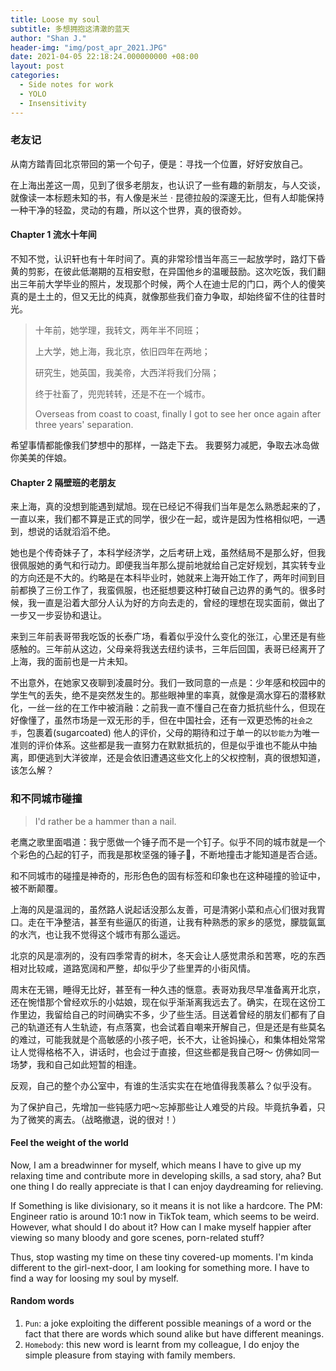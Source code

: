 ```yaml
---
title: Loose my soul
subtitle: 多想拥抱这清澈的蓝天
author: "Shan J."
header-img: "img/post_apr_2021.JPG"
date: 2021-04-05 22:18:24.000000000 +08:00
layout: post
categories:
  - Side notes for work
  - YOLO
  - Insensitivity
---
```


### 老友记

从南方踏青回北京带回的第一个句子，便是：寻找一个位置，好好安放自己。

在上海出差这一周，见到了很多老朋友，也认识了一些有趣的新朋友，与人交谈，就像读一本标题未知的书，有人像是米兰 · 昆德拉般的深邃无比，但有人却能保持一种干净的轻盈，灵动的有趣，所以这个世界，真的很奇妙。

#### Chapter 1 流水十年间

不知不觉，认识轩也有十年时间了。真的非常珍惜当年高三一起放学时，路灯下昏黄的剪影，在彼此低潮期的互相安慰，在异国他乡的温暖鼓励。这次吃饭，我们翻出三年前大学毕业的照片，发现那个时候，两个人在迪士尼的门口，两个人的傻笑真的是土土的，但又无比的纯真，就像那些我们奋力争取，却始终留不住的往昔时光。

> 十年前，她学理，我转文，两年半不同班；
>
> 上大学，她上海，我北京，依旧四年在两地；
>
> 研究生，她英国，我美帝，大西洋将我们分隔；
>
> 终于社畜了，兜兜转转，还是不在一个城市。
>
> Overseas from coast to coast, finally I got to see her once again after three years' separation.

希望事情都能像我们梦想中的那样，一路走下去。
我要努力减肥，争取去冰岛做你美美的伴娘。

#### Chapter 2 隔壁班的老朋友

来上海，真的没想到能遇到斌旭。现在已经记不得我们当年是怎么熟悉起来的了，一直以来，我们都不算是正式的同学，很少在一起，或许是因为性格相似吧，一遇到，想说的话就滔滔不绝。

她也是个传奇妹子了，本科学经济学，之后考研上戏，虽然结局不是那么好，但我很佩服她的勇气和行动力。即便我当年那么提前地就给自己定好规划，其实转专业的方向还是不大的。约略是在本科毕业时，她就来上海开始工作了，两年时间到目前都换了三份工作了，我蛮佩服，也还挺想要这种打破自己边界的勇气的。很多时候，我一直是沿着大部分人认为好的方向去走的，曾经的理想在现实面前，做出了一步又一步妥协和退让。

来到三年前表哥带我吃饭的长泰广场，看着似乎没什么变化的张江，心里还是有些感触的。三年前从这边，父母亲将我送去纽约读书，三年后回国，表哥已经离开了上海，我的面前也是一片未知。

不出意外，在她家又夜聊到凌晨时分。我们一致同意的一点是：少年感和校园中的学生气的丢失，绝不是突然发生的。那些眼神里的率真，就像是滴水穿石的潜移默化，一丝一丝的在工作中被消融：之前我一直不懂自己在奋力抵抗些什么，但现在好像懂了，虽然市场是一双无形的手，但在中国社会，还有一双更恐怖的`社会之手`，包裹着(sugarcoated) 他人的评价，父母的期待和过于单一的以`钞能力`为唯一准则的评价体系。这些都是我一直努力在默默抵抗的，但是似乎谁也不能从中抽离，即便逃到大洋彼岸，还是会依旧遭遇这些文化上的父权控制，真的很想知道，该怎么解？

### 和不同城市碰撞

> I'd rather be a hammer than a nail.

老鹰之歌里面唱道：我宁愿做一个锤子而不是一个钉子。似乎不同的城市就是一个个彩色的凸起的钉子，而我是那枚坚强的锤子🔨，不断地撞击才能知道是否合适。

和不同城市的碰撞是神奇的，形形色色的固有标签和印象也在这种碰撞的验证中，被不断颠覆。

上海的风是温润的，虽然路人说起话没那么友善，可是清粥小菜和点心们很对我胃口。走在干净整洁，甚至有些逼仄的街道，让我有种熟悉的家乡的感觉，朦胧氤氲的水汽，也让我不觉得这个城市有那么遥远。

北京的风是凛冽的，没有四季常青的树木，冬天会让人感觉肃杀和苦寒，吃的东西相对比较咸，道路宽阔和严整，却似乎少了些里弄的小街风情。

周末在无锡，睡得无比好，甚至有一种久违的惬意。表哥劝我尽早准备离开北京，还在惋惜那个曾经欢乐的小姑娘，现在似乎渐渐离我远去了。确实，在现在这份工作里边，我留给自己的时间确实不多，少了些生活。目送着曾经的朋友们都有了自己的轨道还有人生轨迹，有点落寞，也会试着自嘲来开解自己，但是还是有些莫名的难过，可能我就是个高敏感的小孩子吧，长不大，让爸妈操心，和集体相处常常让人觉得格格不入，讲话时，也会过于直接，但这些都是我自己呀～ 仿佛如同一场梦，我和自己如此短暂的相逢。

反观，自己的整个办公室中，有谁的生活实实在在地值得我羡慕么？似乎没有。

为了保护自己，先增加一些钝感力吧～忘掉那些让人难受的片段。毕竟抗争着，只为了微笑的离去。（战略撤退，说的很对！）


#### Feel the weight of the world

Now, I am a breadwinner for myself, which means I have to give up my relaxing time and contribute more in developing skills, a sad story, aha? But one thing I do really appreciate is that I can enjoy daydreaming for relieving.

If Something is like divisionary, so it means it is not like a hardcore. The PM: Engineer ratio is around 10:1 now in TikTok team, which seems to be weird. However, what should I do about it? How can I make myself happier after viewing so many bloody and gore scenes, porn-related stuff?

Thus, stop wasting my time on these tiny covered-up moments. I'm kinda different to the girl-next-door, I am looking for something more. I have to find a way for loosing my soul by myself.

#### Random words

1. `Pun`: a joke exploiting the different possible meanings of a word or the fact that there are words which sound alike but have different meanings.
2. `Homebody`: this new word is learnt from my colleague, I do enjoy the simple pleasure from staying with family members.
